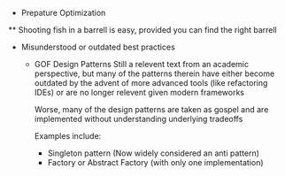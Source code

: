 * Prepature Optimization

** Shooting fish in a barrell is easy, provided you can find the right barrell

* Misunderstood or outdated best practices
  * GOF Design Patterns
    Still a relevent text from an academic perspective, but
    many of the patterns therein have either become outdated
    by the advent of more advanced tools (like refactoring IDEs)
    or are no longer relevent given modern frameworks

    Worse, many of the design patterns are taken as gospel and
    are implemented without understanding underlying tradeoffs

    Examples include:
      - Singleton pattern (Now widely considered an anti pattern)
      - Factory or Abstract Factory (with only one implementation)
